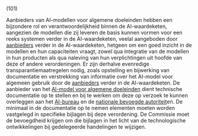 (101)

Aanbieders van AI-modellen voor algemene doeleinden hebben een bijzondere rol en verantwoordelijkheid binnen de AI-waardeketen, aangezien de modellen die zij leveren de basis kunnen vormen voor een reeks systemen verder in de AI-waardeketen, veelal aangeboden door [aanbieders](a3.md#^aanbieder) verder in de AI-waardeketen, hetgeen om een goed inzicht in de modellen en hun capaciteiten vraagt, zowel qua integratie van de modellen in hun producten als qua naleving van hun verplichtingen uit hoofde van deze of andere verordeningen. Er zijn derhalve evenredige transparantiemaatregelen nodig, zoals opstelling en bijwerking van documentatie en verstrekking van informatie over het AI-model voor algemeen gebruik door de [aanbieders](a3.md#^aanbieder) verder in de AI-waardeketen. De aanbieder van het [AI-model voor algemene doeleinden](a3.md#^gpai) dient technische documentatie op te stellen en bij te werken om deze op verzoek te kunnen overleggen aan het [AI-bureau](a3.md#^aibur) en de [nationale bevoegde autoriteit](a3.md#^natbau)en. De minimaal in de documentatie op te nemen elementen moeten worden vastgelegd in specifieke bijlagen bij deze verordening. De Commissie moet de bevoegdheid krijgen om die bijlagen in het licht van de technologische ontwikkelingen bij gedelegeerde handelingen te wijzigen.
